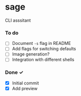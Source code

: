 # sage
CLI asssitant

### To do
- [ ] Document `-s` flag in README
- [ ] Add flags for switching defaults
- [ ] Image generation?
- [ ] Integration with different shells

### Done ✓
- [x] Initial commit
- [x] Add preview 
